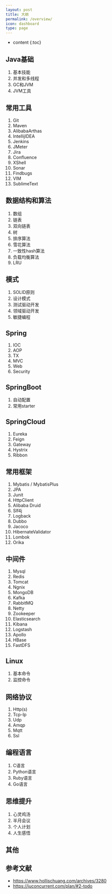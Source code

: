```yaml
---
layout: post
title: 大纲
permalink: /overview/
icon: dashboard
type: page
---
```


* content
{:toc}


## Java基础

1. 基本技能
2. 并发和多线程
3. GC和JVM
4. JVM工具

## 常用工具

1. Git
2. Maven
3. AlibabaArthas
4. IntellijIDEA
5. Jenkins
6. JMeter
7. Jira
8. Confluence
9. XShell
10. Sonar
11. Findbugs
12. VIM
13. SublimeText

## 数据结构和算法

1. 数组
2. 链表
3. 双向链表
4. 树
5. 排序算法
6. 雪花算法
7. 一致性hash算法
8. 负载均衡算法
9. LRU

## 模式

1. SOLID原则
2. 设计模式
3. 测试驱动开发
4. 领域驱动开发
5. 敏捷编程

## Spring

1. IOC
2. AOP
3. TX
4. MVC
5. Web
6. Security

## SpringBoot

1. 自动配置
2. 常用starter

## SpringCloud

1. Eureka
2. Feign
3. Gateway
4. Hystrix
5. Ribbon

## 常用框架

1. Mybatis / MybatisPlus
2. JPA
3. Junit
4. HttpClient
5. Alibaba Druid
6. Slf4j
7. Logback
8. Dubbo
9. Jacoco
10. HibernateValidator
11. Lombok
12. Orika

## 中间件

1. Mysql
2. Redis
3. Tomcat
4. Ngnix
5. MongoDB
6. Kafka
7. RabbitMQ
8. Netty
9. Zookeeper
10. Elasticsearch
11. Kibana
12. Logstash
13. Apollo
14. HBase
15. FastDFS

## Linux

1. 基本命令
2. 监控命令

## 网络协议

1. Http(s)
2. Tcp-Ip
3. Udp
4. Amqp
5. Mqtt
6. Ssl

## 编程语言

1. C语言
2. Python语言
3. Ruby语言
4. Go语言

## 思维提升

1. 心灵鸡汤
2. 半月会议
3. 个人计划
3. 人生感悟

## 其他


## 参考文献

+ https://www.hollischuang.com/archives/3280
+ https://juconcurrent.com/plan/#2-todo
